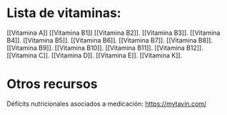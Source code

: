 # Lista de vitaminas:

[[Vitamina A]]
[[Vitamina B1]]
[[Vitamina B2]].
[[Vitamina B3]].
[[Vitamina B4]].
[[Vitamina B5]].
[[Vitamina B6]].
[[Vitamina B7]].
[[Vitamina B8]].
[[Vitamina B9]].
[[Vitamina B10]].
[[Vitamina B11]].
[[Vitamina B12]].
[[Vitamina C]].
[[Vitamina D]].
[[Vitamina E]].
[[Vitamina K]].

# Otros recursos

Déficits nutricionales asociados a medicación:
https://mytavin.com/


